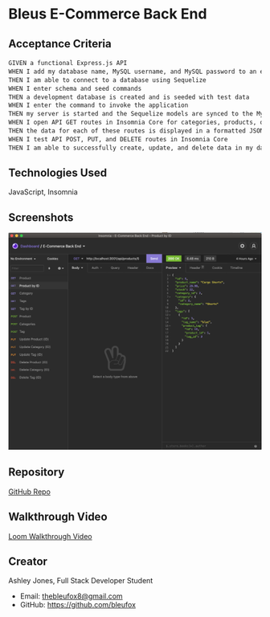 # Bleus E-Commerce Back End

## Acceptance Criteria
```md
GIVEN a functional Express.js API
WHEN I add my database name, MySQL username, and MySQL password to an environment variable file
THEN I am able to connect to a database using Sequelize
WHEN I enter schema and seed commands
THEN a development database is created and is seeded with test data
WHEN I enter the command to invoke the application
THEN my server is started and the Sequelize models are synced to the MySQL database
WHEN I open API GET routes in Insomnia Core for categories, products, or tags
THEN the data for each of these routes is displayed in a formatted JSON
WHEN I test API POST, PUT, and DELETE routes in Insomnia Core
THEN I am able to successfully create, update, and delete data in my database
```

## Technologies Used
JavaScript, Insomnia

## Screenshots
![GET Request](develop/images/get.png)

## Repository
[GitHub Repo](https://github.com/bleufox/BleusECommerceBE)

## Walkthrough Video
[Loom Walkthrough Video](https://www.loom.com/share/21b8d0cbda9e4cf7bf46900180fd0e03)

## Creator
Ashley Jones, Full Stack Developer Student
* Email: thebleufox8@gmail.com
* GitHub: https://github.com/bleufox